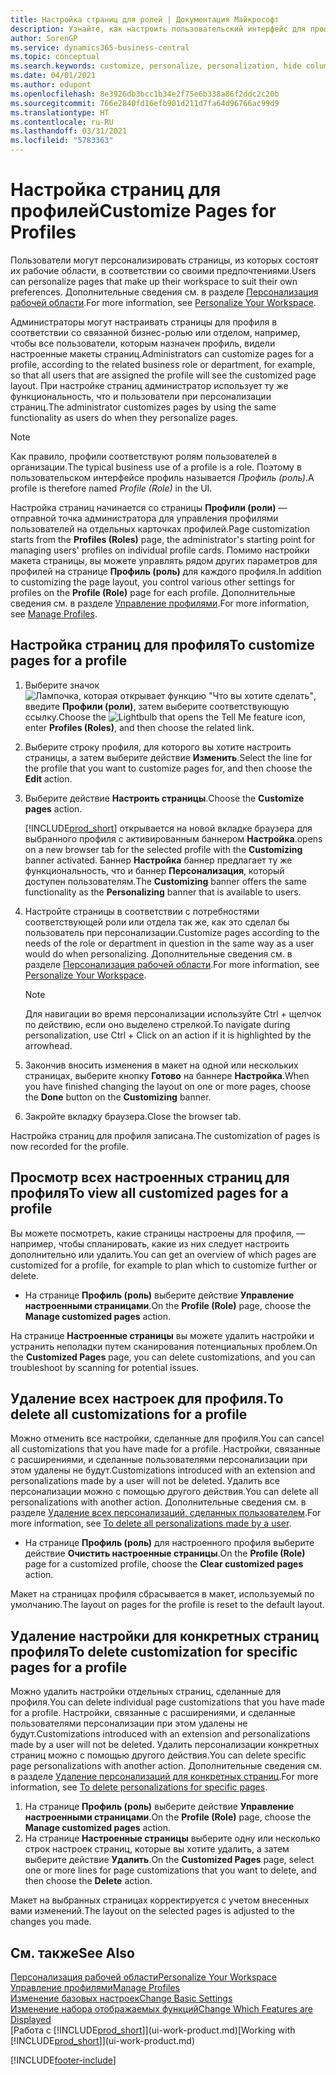 ```yaml
---
title: Настройка страниц для ролей | Документация Майкрософт
description: Узнайте, как настроить пользовательский интерфейс для профиля (роли), чтобы все пользователи, которым назначена эта роль, видели настроенную рабочую область.
author: SorenGP
ms.service: dynamics365-business-central
ms.topic: conceptual
ms.search.keywords: customize, personalize, personalization, hide columns, remove fields, move fields
ms.date: 04/01/2021
ms.author: edupont
ms.openlocfilehash: 8e3926db3bcc1b34e2f75e6b338a86f2ddc2c20b
ms.sourcegitcommit: 766e2840fd16efb901d211d7fa64d96766ac99d9
ms.translationtype: HT
ms.contentlocale: ru-RU
ms.lasthandoff: 03/31/2021
ms.locfileid: "5783363"
---
```

# <a name="customize-pages-for-profiles"></a><span data-ttu-id="b5516-103">Настройка страниц для профилей</span><span class="sxs-lookup"><span data-stu-id="b5516-103">Customize Pages for Profiles</span></span>
<span data-ttu-id="b5516-104">Пользователи могут персонализировать страницы, из которых состоят их рабочие области, в соответствии со своими предпочтениями.</span><span class="sxs-lookup"><span data-stu-id="b5516-104">Users can personalize pages that make up their workspace to suit their own preferences.</span></span> <span data-ttu-id="b5516-105">Дополнительные сведения см. в разделе [Персонализация рабочей области](ui-personalization-user.md).</span><span class="sxs-lookup"><span data-stu-id="b5516-105">For more information, see [Personalize Your Workspace](ui-personalization-user.md).</span></span>

<span data-ttu-id="b5516-106">Администраторы могут настраивать страницы для профиля в соответствии со связанной бизнес-ролью или отделом, например, чтобы все пользователи, которым назначен профиль, видели настроенные макеты страниц.</span><span class="sxs-lookup"><span data-stu-id="b5516-106">Administrators can customize pages for a profile, according to the related business role or department, for example, so that all users that are assigned the profile will see the customized page layout.</span></span> <span data-ttu-id="b5516-107">При настройке страниц администратор использует ту же функциональность, что и пользователи при персонализации страниц.</span><span class="sxs-lookup"><span data-stu-id="b5516-107">The administrator customizes pages by using the same functionality as users do when they personalize pages.</span></span>

> [!NOTE]
> <span data-ttu-id="b5516-108">Как правило, профили соответствуют ролям пользователей в организации.</span><span class="sxs-lookup"><span data-stu-id="b5516-108">The typical business use of a profile is a role.</span></span> <span data-ttu-id="b5516-109">Поэтому в пользовательском интерфейсе профиль называется *Профиль (роль)*.</span><span class="sxs-lookup"><span data-stu-id="b5516-109">A profile is therefore named *Profile (Role)* in the UI.</span></span>

<span data-ttu-id="b5516-110">Настройка страниц начинается со страницы **Профили (роли)** — отправной точка администратора для управления профилями пользователей на отдельных карточках профилей.</span><span class="sxs-lookup"><span data-stu-id="b5516-110">Page customization starts from the **Profiles (Roles)** page, the administrator's starting point for managing users' profiles on individual profile cards.</span></span> <span data-ttu-id="b5516-111">Помимо настройки макета страницы, вы можете управлять рядом других параметров для профилей на странице **Профиль (роль)** для каждого профиля.</span><span class="sxs-lookup"><span data-stu-id="b5516-111">In addition to customizing the page layout, you control various other settings for profiles on the **Profile (Role)** page for each profile.</span></span> <span data-ttu-id="b5516-112">Дополнительные сведения см. в разделе [Управление профилями](admin-users-profiles-roles.md).</span><span class="sxs-lookup"><span data-stu-id="b5516-112">For more information, see [Manage Profiles](admin-users-profiles-roles.md).</span></span>

## <a name="to-customize-pages-for-a-profile"></a><span data-ttu-id="b5516-113">Настройка страниц для профиля</span><span class="sxs-lookup"><span data-stu-id="b5516-113">To customize pages for a profile</span></span>
1. <span data-ttu-id="b5516-114">Выберите значок ![Лампочка, которая открывает функцию "Что вы хотите сделать"](media/ui-search/search_small.png "Что вы хотите сделать"), введите **Профили (роли)**, затем выберите соответствующую ссылку.</span><span class="sxs-lookup"><span data-stu-id="b5516-114">Choose the ![Lightbulb that opens the Tell Me feature](media/ui-search/search_small.png "Tell me what you want to do") icon, enter **Profiles (Roles)**, and then choose the related link.</span></span>
2. <span data-ttu-id="b5516-115">Выберите строку профиля, для которого вы хотите настроить страницы, а затем выберите действие **Изменить**.</span><span class="sxs-lookup"><span data-stu-id="b5516-115">Select the line for the profile that you want to customize pages for, and then choose the **Edit** action.</span></span>
3. <span data-ttu-id="b5516-116">Выберите действие **Настроить страницы**.</span><span class="sxs-lookup"><span data-stu-id="b5516-116">Choose the **Customize pages** action.</span></span>

    [!INCLUDE[prod_short](includes/prod_short.md)] <span data-ttu-id="b5516-117">открывается на новой вкладке браузера для выбранного профиля с активированным баннером **Настройка**.</span><span class="sxs-lookup"><span data-stu-id="b5516-117">opens on a new browser tab for the selected profile with the **Customizing** banner activated.</span></span> <span data-ttu-id="b5516-118">Баннер **Настройка** баннер предлагает ту же функциональность, что и баннер **Персонализация**, который доступен пользователям.</span><span class="sxs-lookup"><span data-stu-id="b5516-118">The **Customizing** banner offers the same functionality as the **Personalizing** banner that is available to users.</span></span>

4. <span data-ttu-id="b5516-119">Настройте страницы в соответствии с потребностями соответствующей роли или отдела так же, как это сделал бы пользователь при персонализации.</span><span class="sxs-lookup"><span data-stu-id="b5516-119">Customize pages according to the needs of the role or department in question in the same way as a user would do when personalizing.</span></span> <span data-ttu-id="b5516-120">Дополнительные сведения см. в разделе [Персонализация рабочей области](ui-personalization-user.md).</span><span class="sxs-lookup"><span data-stu-id="b5516-120">For more information, see [Personalize Your Workspace](ui-personalization-user.md).</span></span>

    > [!NOTE]
    > <span data-ttu-id="b5516-121">Для навигации во время персонализации используйте Ctrl + щелчок по действию, если оно выделено стрелкой.</span><span class="sxs-lookup"><span data-stu-id="b5516-121">To navigate during personalization, use Ctrl + Click on an action if it is highlighted by the arrowhead.</span></span>

5. <span data-ttu-id="b5516-122">Закончив вносить изменения в макет на одной или нескольких страницах, выберите кнопку **Готово** на баннере **Настройка**.</span><span class="sxs-lookup"><span data-stu-id="b5516-122">When you have finished changing the layout on one or more pages, choose the **Done** button on the **Customizing** banner.</span></span>
6. <span data-ttu-id="b5516-123">Закройте вкладку браузера.</span><span class="sxs-lookup"><span data-stu-id="b5516-123">Close the browser tab.</span></span>

<span data-ttu-id="b5516-124">Настройка страниц для профиля записана.</span><span class="sxs-lookup"><span data-stu-id="b5516-124">The customization of pages is now recorded for the profile.</span></span>

## <a name="to-view-all-customized-pages-for-a-profile"></a><span data-ttu-id="b5516-125">Просмотр всех настроенных страниц для профиля</span><span class="sxs-lookup"><span data-stu-id="b5516-125">To view all customized pages for a profile</span></span>

<span data-ttu-id="b5516-126">Вы можете посмотреть, какие страницы настроены для профиля, — например, чтобы спланировать, какие из них следует настроить дополнительно или удалить.</span><span class="sxs-lookup"><span data-stu-id="b5516-126">You can get an overview of which pages are customized for a profile, for example to plan which to customize further or delete.</span></span>

- <span data-ttu-id="b5516-127">На странице **Профиль (роль)** выберите действие **Управление настроенными страницами**.</span><span class="sxs-lookup"><span data-stu-id="b5516-127">On the **Profile (Role)** page, choose the **Manage customized pages** action.</span></span>

<span data-ttu-id="b5516-128">На странице **Настроенные страницы** вы можете удалить настройки и устранить неполадки путем сканирования потенциальных проблем.</span><span class="sxs-lookup"><span data-stu-id="b5516-128">On the **Customized Pages** page, you can delete customizations, and you can troubleshoot by scanning for potential issues.</span></span>  

## <a name="to-delete-all-customizations-for-a-profile"></a><span data-ttu-id="b5516-129">Удаление всех настроек для профиля.</span><span class="sxs-lookup"><span data-stu-id="b5516-129">To delete all customizations for a profile</span></span>
<span data-ttu-id="b5516-130">Можно отменить все настройки, сделанные для профиля.</span><span class="sxs-lookup"><span data-stu-id="b5516-130">You can cancel all customizations that you have made for a profile.</span></span> <span data-ttu-id="b5516-131">Настройки, связанные с расширениями, и сделанные пользователями персонализации при этом удалены не будут.</span><span class="sxs-lookup"><span data-stu-id="b5516-131">Customizations introduced with an extension and personalizations made by a user will not be deleted.</span></span> <span data-ttu-id="b5516-132">Удалить все персонализации можно с помощью другого действия.</span><span class="sxs-lookup"><span data-stu-id="b5516-132">You can delete all personalizations with another action.</span></span> <span data-ttu-id="b5516-133">Дополнительные сведения см. в разделе [Удаление всех персонализаций, сделанных пользователем](admin-users-profiles-roles.md#to-delete-all-personalizations-made-by-a-user).</span><span class="sxs-lookup"><span data-stu-id="b5516-133">For more information, see [To delete all personalizations made by a user](admin-users-profiles-roles.md#to-delete-all-personalizations-made-by-a-user).</span></span>

- <span data-ttu-id="b5516-134">На странице **Профиль (роль)** для настроенного профиля выберите действие **Очистить настроенные страницы**.</span><span class="sxs-lookup"><span data-stu-id="b5516-134">On the **Profile (Role)** page for a customized profile, choose the **Clear customized pages** action.</span></span>

<span data-ttu-id="b5516-135">Макет на страницах профиля сбрасывается в макет, используемый по умолчанию.</span><span class="sxs-lookup"><span data-stu-id="b5516-135">The layout on pages for the profile is reset to the default layout.</span></span>  

## <a name="to-delete-customization-for-specific-pages-for-a-profile"></a><span data-ttu-id="b5516-136">Удаление настройки для конкретных страниц профиля</span><span class="sxs-lookup"><span data-stu-id="b5516-136">To delete customization for specific pages for a profile</span></span>
<span data-ttu-id="b5516-137">Можно удалить настройки отдельных страниц, сделанные для профиля.</span><span class="sxs-lookup"><span data-stu-id="b5516-137">You can delete individual page customizations that you have made for a profile.</span></span> <span data-ttu-id="b5516-138">Настройки, связанные с расширениями, и сделанные пользователями персонализации при этом удалены не будут.</span><span class="sxs-lookup"><span data-stu-id="b5516-138">Customizations introduced with an extension and personalizations made by a user will not be deleted.</span></span> <span data-ttu-id="b5516-139">Удалить персонализации конкретных страниц можно с помощью другого действия.</span><span class="sxs-lookup"><span data-stu-id="b5516-139">You can delete specific page personalizations with another action.</span></span> <span data-ttu-id="b5516-140">Дополнительные сведения см. в разделе [Удаление персонализаций для конкретных страниц](admin-users-profiles-roles.md#to-delete-personalizations-for-specific-pages).</span><span class="sxs-lookup"><span data-stu-id="b5516-140">For more information, see [To delete personalizations for specific pages](admin-users-profiles-roles.md#to-delete-personalizations-for-specific-pages).</span></span>

1. <span data-ttu-id="b5516-141">На странице **Профиль (роль)** выберите действие **Управление настроенными страницами**.</span><span class="sxs-lookup"><span data-stu-id="b5516-141">On the **Profile (Role)** page, choose the **Manage customized pages** action.</span></span>
2. <span data-ttu-id="b5516-142">На странице **Настроенные страницы** выберите одну или несколько строк настроек страниц, которые вы хотите удалить, а затем выберите действие **Удалить**.</span><span class="sxs-lookup"><span data-stu-id="b5516-142">On the **Customized Pages** page, select one or more lines for page customizations that you want to delete, and then choose the **Delete** action.</span></span>

<span data-ttu-id="b5516-143">Макет на выбранных страницах корректируется с учетом внесенных вами изменений.</span><span class="sxs-lookup"><span data-stu-id="b5516-143">The layout on the selected pages is adjusted to the changes you made.</span></span>

## <a name="see-also"></a><span data-ttu-id="b5516-144">См. также</span><span class="sxs-lookup"><span data-stu-id="b5516-144">See Also</span></span>

[<span data-ttu-id="b5516-145">Персонализация рабочей области</span><span class="sxs-lookup"><span data-stu-id="b5516-145">Personalize Your Workspace</span></span>](ui-personalization-user.md)  
[<span data-ttu-id="b5516-146">Управление профилями</span><span class="sxs-lookup"><span data-stu-id="b5516-146">Manage Profiles</span></span>](admin-users-profiles-roles.md)  
[<span data-ttu-id="b5516-147">Изменение базовых настроек</span><span class="sxs-lookup"><span data-stu-id="b5516-147">Change Basic Settings</span></span>](ui-change-basic-settings.md)  
[<span data-ttu-id="b5516-148">Изменение набора отображаемых функций</span><span class="sxs-lookup"><span data-stu-id="b5516-148">Change Which Features are Displayed</span></span>](ui-experiences.md)  
<span data-ttu-id="b5516-149">[Работа с [!INCLUDE[prod_short](includes/prod_short.md)]](ui-work-product.md)</span><span class="sxs-lookup"><span data-stu-id="b5516-149">[Working with [!INCLUDE[prod_short](includes/prod_short.md)]](ui-work-product.md)</span></span>  


[!INCLUDE[footer-include](includes/footer-banner.md)]